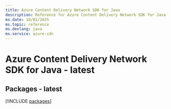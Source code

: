 ```yaml
---
title: Azure Content Delivery Network SDK for Java
description: Reference for Azure Content Delivery Network SDK for Java
ms.date: 10/01/2025
ms.topic: reference
ms.devlang: java
ms.service: azure-cdn
---
```

# Azure Content Delivery Network SDK for Java - latest
## Packages - latest
[!INCLUDE [packages](content-delivery-network-index.md)]